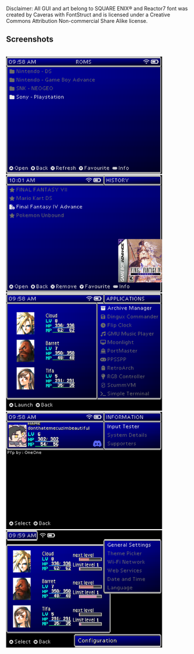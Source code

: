 Disclaimer: All GUI and art belong to SQUARE ENIX® and Reactor7 font was created by Caveras with FontStruct and is licensed under a Creative Commons Attribution Non-commercial Share Alike license.
## Screenshots
<br>
<img src="https://raw.githubusercontent.com/linuxuserduh/muOS-FINAL-MUSTARD-VII-Theme/refs/heads/main/screenshots/explorer.png" height="320px" alt="apps">
<img src="https://raw.githubusercontent.com/linuxuserduh/muOS-FINAL-MUSTARD-VII-Theme/refs/heads/main/screenshots/history.png" height="320px" alt="apps">
<img src="https://raw.githubusercontent.com/linuxuserduh/muOS-FINAL-MUSTARD-VII-Theme/refs/heads/main/screenshots/apps.png" height="320px" alt="apps">
<img src="https://raw.githubusercontent.com/linuxuserduh/muOS-FINAL-MUSTARD-VII-Theme/refs/heads/main/screenshots/info.png" height="320px" alt="apps">
<img src="https://raw.githubusercontent.com/linuxuserduh/muOS-FINAL-MUSTARD-VII-Theme/refs/heads/main/screenshots/config.png" height="320px" alt="apps">
